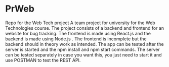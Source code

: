 # PrWeb
Repo for the Web Tech project 
A team project for university for the Web Technologies course.
The project consists of a backend and frontend for an website for bug tracking.
The frontend is made using React.js and the backend is made using Node.js .
The frontend is incomplete but the backend should in theory work as intended.
The app can be tested after the server is started and the npm install and npm start commands.
The server can be tested separately in case you want this, you just need to start it and use POSTMAN to test the REST API.
